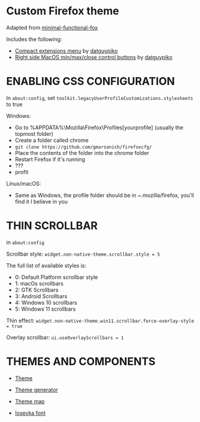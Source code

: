 # Custom Firefox theme

Adapted from [minimal-functional-fox](https://github.com/mut-ex/minimal-functional-fox)

Includes the following:

- [Compact extensions menu](https://github.com/datguypiko/Firefox-Mod-Blur/blob/master/EXTRA%20MODS/Compact%20extensions%20menu) by [datguypiko](github.com/datguypiko)
- [Right side MacOS min/max/close control buttons](https://github.com/datguypiko/Firefox-Mod-Blur/blob/master/EXTRA%20MODS/Min-max-close%20control%20buttons/Right%20side%20MacOS%20style%20buttons/min-max-close_buttons.css) by [datguypiko](github.com/datguypiko)

# ENABLING CSS CONFIGURATION
In ```about:config```, set ```toolkit.legacyUserProfileCustomizations.stylesheets``` to true

Windows: 
* Go to %APPDATA%\Mozilla\Firefox\Profiles\[yourprofile] (usually the topmost folder)
* Create a folder called chrome    
* ```git clone https://github.com/gmarsanich/firefoxcfg/```
* Place the contents of the folder into the chrome folder
* Restart Firefox if it's running
* ???
* profit

Linux/macOS:
* Same as Windows, the profile folder should be in ~.mozilla/firefox, you'll find it I believe in you

# THIN SCROLLBAR
in ```about:config```

Scrollbar style: ```widget.non-native-theme.scrollbar.style = 5```

The full list of available styles is:
* 0: Default Platform scrollbar style
* 1: macOs scrollbars
* 2: GTK Scrollbars
* 3: Android Scrollbars
* 4: Windows 10 scrollbars
* 5: Windows 11 scrollbars

Thin effect: ```widget.non-native-theme.win11.scrollbar.force-overlay-style = true```

Overlay scrollbar: ```ui.useOverlayScrollbars = 1```


# THEMES AND COMPONENTS
* [Theme](https://color.firefox.com/?theme=XQAAAAK7AQAAAAAAAABBKYhm849SCia9U4KEGccwS-xMDPr1qJSUaaq-qy5QgqeHG4K15QeC1qYkmgg2gaV51vfSMQphK2NQNG8ROqrpOCy9T52GB_kD69d6C9EpJkF8yZDENT9zED_lDm7GN5RvqkLWI8VLLAA2qZ-KViqNsOa-GnzFzKmrD69uz1_H5HOBANbLG7PQ9HDT1iw3fEefF60buGT_89VMML_N0YLosi5q3WR7FzpG4zUR8BywiW9MW-EsStRT4f6SVNA90pq-O29IV7rSqkaTran_akbVQxjw4tdH_ApzuiqDRwuQX9n_2uWkaQ)

* [Theme generator](https://www.color.firefox.com)

* [Theme map](https://developer.mozilla.org/en-US/docs/Mozilla/Add-ons/WebExtensions/manifest.json/theme/themes_components_annotations.png)

* [Iosevka font](https://github.com/be5invis/Iosevka/)
